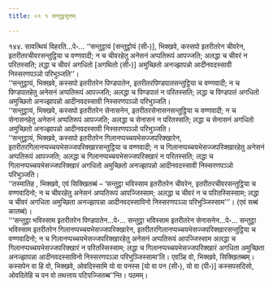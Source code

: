 ```yaml
---
title: ०१ १ सन्तुट्ठसुत्तम्

---
```


१४४. सावत्थियं विहरति…पे॰… ‘‘सन्तुट्ठायं [सन्तुट्ठोयं (सी॰)], भिक्खवे, कस्सपो इतरीतरेन चीवरेन, इतरीतरचीवरसन्तुट्ठिया च वण्णवादी; न च चीवरहेतु अनेसनं अप्पतिरूपं आपज्जति; अलद्धा च चीवरं न परितस्सति; लद्धा च चीवरं अगधितो [अगथितो (सी॰)] अमुच्छितो अनज्झापन्नो आदीनवदस्सावी निस्सरणपञ्ञो परिभुञ्जति’’।  
‘‘सन्तुट्ठायं, भिक्खवे, कस्सपो इतरीतरेन पिण्डपातेन, इतरीतरपिण्डपातसन्तुट्ठिया च वण्णवादी; न च पिण्डपातहेतु अनेसनं अप्पतिरूपं आपज्जति; अलद्धा च पिण्डपातं न परितस्सति; लद्धा च पिण्डपातं अगधितो अमुच्छितो अनज्झापन्नो आदीनवदस्सावी निस्सरणपञ्ञो परिभुञ्जति।  
‘‘सन्तुट्ठायं, भिक्खवे, कस्सपो इतरीतरेन सेनासनेन, इतरीतरसेनासनसन्तुट्ठिया च वण्णवादी; न च सेनासनहेतु अनेसनं अप्पतिरूपं आपज्जति; अलद्धा च सेनासनं न परितस्सति; लद्धा च सेनासनं अगधितो अमुच्छितो अनज्झापन्नो आदीनवदस्सावी निस्सरणपञ्ञो परिभुञ्जति।  
‘‘सन्तुट्ठायं, भिक्खवे, कस्सपो इतरीतरेन गिलानप्पच्चयभेसज्जपरिक्खारेन, इतरीतरगिलानप्पच्चयभेसज्जपरिक्खारसन्तुट्ठिया च वण्णवादी; न च गिलानप्पच्चयभेसज्जपरिक्खारहेतु अनेसनं अप्पतिरूपं आपज्जति; अलद्धा च गिलानप्पच्चयभेसज्जपरिक्खारं न परितस्सति; लद्धा च गिलानप्पच्चयभेसज्जपरिक्खारं अगधितो अमुच्छितो अनज्झापन्नो आदीनवदस्सावी निस्सरणपञ्ञो परिभुञ्जति।  
‘‘तस्मातिह , भिक्खवे, एवं सिक्खितब्बं – ‘सन्तुट्ठा भविस्साम इतरीतरेन चीवरेन, इतरीतरचीवरसन्तुट्ठिया च वण्णवादिनो; न च चीवरहेतु अनेसनं अप्पतिरूपं आपज्जिस्साम; अलद्धा च चीवरं न च परितस्सिस्साम; लद्धा च चीवरं अगधिता अमुच्छिता अनज्झापन्ना आदीनवदस्साविनो निस्सरणपञ्ञा परिभुञ्जिस्साम’’’। (एवं सब्बं कातब्बं)।  
‘‘‘सन्तुट्ठा भविस्साम इतरीतरेन पिण्डपातेन…पे॰… सन्तुट्ठा भविस्साम इतरीतरेन सेनासनेन…पे॰… सन्तुट्ठा भविस्साम इतरीतरेन गिलानप्पच्चयभेसज्जपरिक्खारेन, इतरीतरगिलानप्पच्चयभेसज्जपरिक्खारसन्तुट्ठिया च वण्णवादिनो; न च गिलानप्पच्चयभेसज्जपरिक्खारहेतु अनेसनं अप्पतिरूपं आपज्जिस्साम अलद्धा च गिलानप्पच्चयभेसज्जपरिक्खारं न परितस्सिस्साम; लद्धा च गिलानप्पच्चयभेसज्जपरिक्खारं अगधिता अमुच्छिता अनज्झापन्ना आदीनवदस्साविनो निस्सरणपञ्ञा परिभुञ्जिस्सामा’ति। एवञ्हि वो, भिक्खवे, सिक्खितब्बम्। कस्सपेन वा हि वो, भिक्खवे, ओवदिस्सामि यो वा पनस्स [यो वा पन (सी॰), यो वा (पी॰)] कस्सपसदिसो, ओवदितेहि च पन वो तथत्ताय पटिपज्जितब्ब’’न्ति। पठमम्।  

